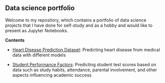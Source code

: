 ## **Data science portfolio**

Welcome to my repository, which contains a portfolio of data science projects that I have done for self-study and as a hobby and would like to present as Jupyter Notebooks.

**Contents**

- [Heart Disease Prediction Dataset](https://github.com/JGula-DS/Data-Science-Portfolio-Privat/blob/main/Heart%20Disease%20Prediction/Heart_Disease_Dataset.ipynb): Predicting heart disease from medical data with different models 

- [Student Performance Factors](https://github.com/JGula-DS/Data-Science-Portfolio-Privat/blob/main/Student%20Performance%20Factors/Student%20Performance%20Factors.ipynb): Predicting student test scores based on data such as study habits, attendance, parental involvement, and other aspects influencing academic success

